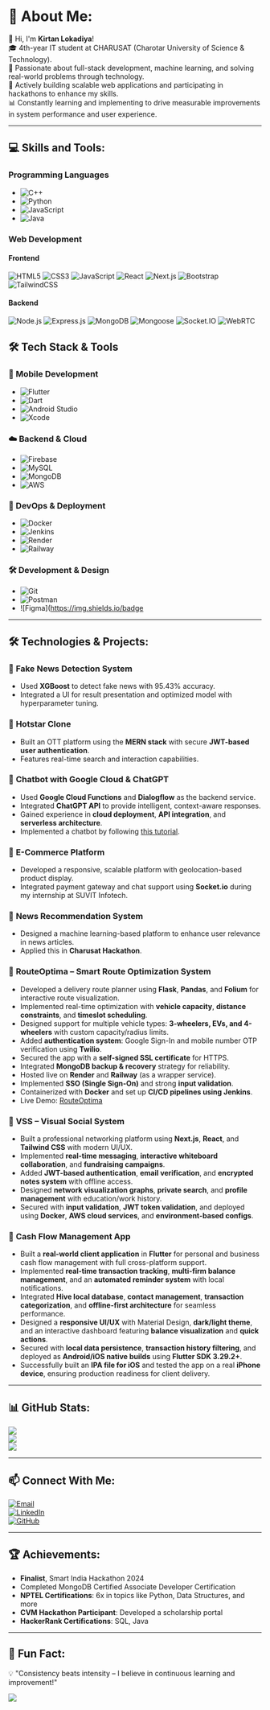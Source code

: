# 💫 About Me:
👋 Hi, I'm **Kirtan Lokadiya**!  
🎓 4th-year IT student at CHARUSAT (Charotar University of Science & Technology).  
🌟 Passionate about full-stack development, machine learning, and solving real-world problems through technology.  
🚀 Actively building scalable web applications and participating in hackathons to enhance my skills.  
📊 Constantly learning and implementing to drive measurable improvements in system performance and user experience.  

---

## 💻 Skills and Tools:
### **Programming Languages**
- ![C++](https://img.shields.io/badge/c++-%2300599C.svg?style=for-the-badge&logo=c%2B%2B&logoColor=white)
- ![Python](https://img.shields.io/badge/python-3670A0?style=for-the-badge&logo=python&logoColor=ffdd54)
- ![JavaScript](https://img.shields.io/badge/javascript-%23323330.svg?style=for-the-badge&logo=javascript&logoColor=%23F7DF1E)
- ![Java](https://img.shields.io/badge/java-%23ED8B00.svg?style=for-the-badge&logo=openjdk&logoColor=white)
### **Web Development**

#### Frontend
![HTML5](https://img.shields.io/badge/html5-%23E34F26.svg?style=for-the-badge&logo=html5&logoColor=white)
![CSS3](https://img.shields.io/badge/css3-%231572B6.svg?style=for-the-badge&logo=css3&logoColor=white)
![JavaScript](https://img.shields.io/badge/javascript-%23323330.svg?style=for-the-badge&logo=javascript&logoColor=%23F7DF1E)
![React](https://img.shields.io/badge/react-%2320232a.svg?style=for-the-badge&logo=react&logoColor=%2361DAFB)
![Next.js](https://img.shields.io/badge/next.js-000000?style=for-the-badge&logo=next.js&logoColor=white)
![Bootstrap](https://img.shields.io/badge/Bootstrap-%23563D7C.svg?style=for-the-badge&logo=bootstrap&logoColor=white)
![TailwindCSS](https://img.shields.io/badge/tailwindcss-%2338B2AC.svg?style=for-the-badge&logo=tailwind-css&logoColor=white)

#### Backend
![Node.js](https://img.shields.io/badge/node.js-6DA55F?style=for-the-badge&logo=node.js&logoColor=white)
![Express.js](https://img.shields.io/badge/express.js-%23404d59.svg?style=for-the-badge&logo=express&logoColor=%2361DAFB)
![MongoDB](https://img.shields.io/badge/mongodb-%234ea94b.svg?style=for-the-badge&logo=mongodb&logoColor=white)
![Mongoose](https://img.shields.io/badge/mongoose-%23880000.svg?style=for-the-badge&logo=mongoose&logoColor=white)
![Socket.IO](https://img.shields.io/badge/Socket.IO-010101?style=for-the-badge&logo=socketdotio&logoColor=white)
![WebRTC](https://img.shields.io/badge/WebRTC-333333?style=for-the-badge&logo=webrtc&logoColor=white)

## 🛠️ Tech Stack & Tools

### 📱 Mobile Development
- ![Flutter](https://img.shields.io/badge/Flutter-%2302569B.svg?style=for-the-badge&logo=flutter&logoColor=white)  
- ![Dart](https://img.shields.io/badge/Dart-%230175C2.svg?style=for-the-badge&logo=dart&logoColor=white)  
- ![Android Studio](https://img.shields.io/badge/Android%20Studio-3DDC84.svg?style=for-the-badge&logo=android-studio&logoColor=white)  
- ![Xcode](https://img.shields.io/badge/Xcode-147EFB.svg?style=for-the-badge&logo=xcode&logoColor=white)  

### ☁️ Backend & Cloud
- ![Firebase](https://img.shields.io/badge/firebase-%23039BE5.svg?style=for-the-badge&logo=firebase&logoColor=white)  
- ![MySQL](https://img.shields.io/badge/mysql-%2300f.svg?style=for-the-badge&logo=mysql&logoColor=white)  
- ![MongoDB](https://img.shields.io/badge/MongoDB-%2347A248.svg?style=for-the-badge&logo=mongodb&logoColor=white)  
- ![AWS](https://img.shields.io/badge/AWS-%23FF9900.svg?style=for-the-badge&logo=amazonaws&logoColor=white)  

### 🔧 DevOps & Deployment
- ![Docker](https://img.shields.io/badge/docker-%230db7ed.svg?style=for-the-badge&logo=docker&logoColor=white)  
- ![Jenkins](https://img.shields.io/badge/Jenkins-%232C5263.svg?style=for-the-badge&logo=jenkins&logoColor=white)  
- ![Render](https://img.shields.io/badge/Render-%2300B4D8.svg?style=for-the-badge&logo=render&logoColor=white)  
- ![Railway](https://img.shields.io/badge/Railway-%230B0D0E.svg?style=for-the-badge&logo=railway&logoColor=white)  

### 🛠️ Development & Design
- ![Git](https://img.shields.io/badge/git-%23F05033.svg?style=for-the-badge&logo=git&logoColor=white)  
- ![Postman](https://img.shields.io/badge/Postman-%23FF6C37.svg?style=for-the-badge&logo=postman&logoColor=white)  
- ![Figma](https://img.shields.io/badge


---

## 🛠️ Technologies & Projects:
### 🔹 **Fake News Detection System**
- Used **XGBoost** to detect fake news with 95.43% accuracy.  
- Integrated a UI for result presentation and optimized model with hyperparameter tuning.  

### 🔹 **Hotstar Clone**
- Built an OTT platform using the **MERN stack** with secure **JWT-based user authentication**.  
- Features real-time search and interaction capabilities.

### 🔹 **Chatbot with Google Cloud & ChatGPT**
- Used **Google Cloud Functions** and **Dialogflow** as the backend service.  
- Integrated **ChatGPT API** to provide intelligent, context-aware responses.  
- Gained experience in **cloud deployment**, **API integration**, and **serverless architecture**.  
- Implemented a chatbot by following [this tutorial](https://youtu.be/bIV__oseJW8?si=mj02IK28DAB8OjmR).  


### 🔹 **E-Commerce Platform**
- Developed a responsive, scalable platform with geolocation-based product display.  
- Integrated payment gateway and chat support using **Socket.io** during my internship at SUVIT Infotech.  

### 🔹 **News Recommendation System**
- Designed a machine learning-based platform to enhance user relevance in news articles.  
- Applied this in **Charusat Hackathon**.

### 🔹 **RouteOptima – Smart Route Optimization System**
- Developed a delivery route planner using **Flask**, **Pandas**, and **Folium** for interactive route visualization.  
- Implemented real-time optimization with **vehicle capacity**, **distance constraints**, and **timeslot scheduling**.  
- Designed support for multiple vehicle types: **3-wheelers, EVs, and 4-wheelers** with custom capacity/radius limits.  
- Added **authentication system**: Google Sign-In and mobile number OTP verification using **Twilio**.  
- Secured the app with a **self-signed SSL certificate** for HTTPS.  
- Integrated **MongoDB backup & recovery** strategy for reliability.  
- Hosted live on **Render** and **Railway** (as a wrapper service).  
- Implemented **SSO (Single Sign-On)** and strong **input validation**.  
- Containerized with **Docker** and set up **CI/CD pipelines using Jenkins**.  
- Live Demo: [RouteOptima](https://routeoptima.onrender.com)  

### 🔹 **VSS – Visual Social System**
- Built a professional networking platform using **Next.js**, **React**, and **Tailwind CSS** with modern UI/UX.  
- Implemented **real-time messaging**, **interactive whiteboard collaboration**, and **fundraising campaigns**.  
- Added **JWT-based authentication**, **email verification**, and **encrypted notes system** with offline access.  
- Designed **network visualization graphs**, **private search**, and **profile management** with education/work history.  
- Secured with **input validation**, **JWT token validation**, and deployed using **Docker**, **AWS cloud services**, and **environment-based configs**.

### 🔹 **Cash Flow Management App**
- Built a **real-world client application** in **Flutter** for personal and business cash flow management with full cross-platform support.  
- Implemented **real-time transaction tracking**, **multi-firm balance management**, and an **automated reminder system** with local notifications.  
- Integrated **Hive local database**, **contact management**, **transaction categorization**, and **offline-first architecture** for seamless performance.  
- Designed a **responsive UI/UX** with Material Design, **dark/light theme**, and an interactive dashboard featuring **balance visualization** and **quick actions**.  
- Secured with **local data persistence**, **transaction history filtering**, and deployed as **Android/iOS native builds** using **Flutter SDK 3.29.2+**.  
- Successfully built an **IPA file for iOS** and tested the app on a real **iPhone device**, ensuring production readiness for client delivery.  
 
  

---

## 📊 GitHub Stats:
![](https://github-readme-stats.vercel.app/api?username=Kirtan-lokadiya&theme=radical&hide_border=false&include_all_commits=false&count_private=true)  
![](https://github-readme-streak-stats.herokuapp.com/?user=Kirtan-lokadiya&theme=radical&hide_border=false)  
![](https://github-readme-stats.vercel.app/api/top-langs/?username=Kirtan-lokadiya&theme=radical&hide_border=false&layout=compact)

---

## 📫 Connect With Me:
[![Email](https://img.shields.io/badge/Email-kirtanlokadiya998%40gmail.com-red)](mailto:kirtanlokadiya998@gmail.com)  
[![LinkedIn](https://img.shields.io/badge/LinkedIn-KirtanLokadiya-blue)](https://www.linkedin.com/in/kirtanlokadiya)  
[![GitHub](https://img.shields.io/badge/GitHub-Kirtan--lokadiya-black)](https://github.com/Kirtan-lokadiya)

---

## 🏆 Achievements:
- **Finalist**, Smart India Hackathon 2024  
- Completed MongoDB Certified Associate Developer Certification  
- **NPTEL Certifications**: 6x in topics like Python, Data Structures, and more  
- **CVM Hackathon Participant**: Developed a scholarship portal  
- **HackerRank Certifications**: SQL, Java  

---

## 🌟 Fun Fact:
💡 "Consistency beats intensity – I believe in continuous learning and improvement!"  

[![](https://visitcount.itsvg.in/api?id=Kirtan-lokadiya&icon=1&color=6)](https://visitcount.itsvg.in)
